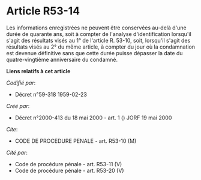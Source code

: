 # Article R53-14

Les informations enregistrées ne peuvent être conservées au-delà d'une durée de quarante ans, soit à compter de l'analyse
d'identification lorsqu'il s'agit des résultats visés au 1° de l'article R. 53-10, soit, lorsqu'il s'agit des résultats visés
au 2° du même article, à compter du jour où la condamnation est devenue définitive sans que cette durée puisse dépasser la
date du quatre-vingtième anniversaire du condamné.

**Liens relatifs à cet article**

_Codifié par_:

  - Décret n°59-318 1959-02-23

_Créé par_:

  - Décret n°2000-413 du 18 mai 2000 - art. 1 () JORF 19 mai 2000

_Cite_:

  - CODE DE PROCEDURE PENALE - art. R53-10 (M)

_Cité par_:

  - Code de procédure pénale - art. R53-11 (V)
  - Code de procédure pénale - art. R53-20 (V)
